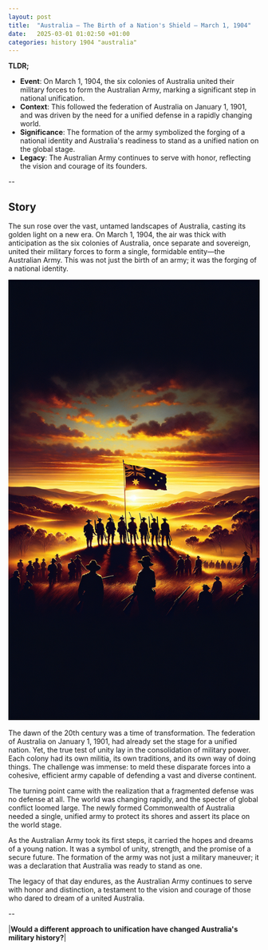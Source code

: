 ```yaml
---
layout: post
title:  "Australia – The Birth of a Nation's Shield – March 1, 1904"
date:   2025-03-01 01:02:50 +01:00
categories: history 1904 "australia"
---
```


**TLDR;**
- **Event**: On March 1, 1904, the six colonies of Australia united their military forces to form the Australian Army, marking a significant step in national unification.
- **Context**: This followed the federation of Australia on January 1, 1901, and was driven by the need for a unified defense in a rapidly changing world.
- **Significance**: The formation of the army symbolized the forging of a national identity and Australia's readiness to stand as a unified nation on the global stage.
- **Legacy**: The Australian Army continues to serve with honor, reflecting the vision and courage of its founders.

--

## Story

The sun rose over the vast, untamed landscapes of Australia, casting its golden light on a new era. On March 1, 1904, the air was thick with anticipation as the six colonies of Australia, once separate and sovereign, united their military forces to form a single, formidable entity—the Australian Army. This was not just the birth of an army; it was the forging of a national identity.

![Image](/assets/images/01_March_4ebd3d09d892e8eed58c59efbb9f366d.png)

The dawn of the 20th century was a time of transformation. The federation of Australia on January 1, 1901, had already set the stage for a unified nation. Yet, the true test of unity lay in the consolidation of military power. Each colony had its own militia, its own traditions, and its own way of doing things. The challenge was immense: to meld these disparate forces into a cohesive, efficient army capable of defending a vast and diverse continent.

The turning point came with the realization that a fragmented defense was no defense at all. The world was changing rapidly, and the specter of global conflict loomed large. The newly formed Commonwealth of Australia needed a single, unified army to protect its shores and assert its place on the world stage.

As the Australian Army took its first steps, it carried the hopes and dreams of a young nation. It was a symbol of unity, strength, and the promise of a secure future. The formation of the army was not just a military maneuver; it was a declaration that Australia was ready to stand as one.

The legacy of that day endures, as the Australian Army continues to serve with honor and distinction, a testament to the vision and courage of those who dared to dream of a united Australia.

--

|**Would a different approach to unification have changed Australia's military history?**|

